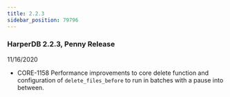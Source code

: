 ```yaml
---
title: 2.2.3
sidebar_position: 79796
---
```


### HarperDB 2.2.3, Penny Release
11/16/2020

* CORE-1158 Performance improvements to core delete function and configuration of `delete_files_before` to run in batches with a pause into between.